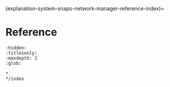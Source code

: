 (explanation-system-snaps-network-manager-reference-index)=
# Reference

```{toctree}
:hidden:
:titlesonly:
:maxdepth: 2
:glob:

*
*/index
